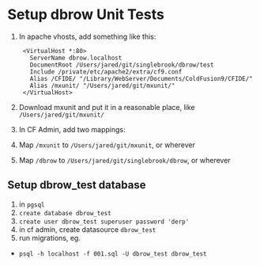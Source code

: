Setup dbrow Unit Tests
================

1. In apache vhosts, add something like this:

        <VirtualHost *:80>
          ServerName dbrow.localhost
          DocumentRoot /Users/jared/git/singlebrook/dbrow/test
          Include /private/etc/apache2/extra/cf9.conf
          Alias /CFIDE/ "/Library/WebServer/Documents/ColdFusion9/CFIDE/"
          Alias /mxunit/ "/Users/jared/git/mxunit/"
        </VirtualHost>

1. Download mxunit and put it in a reasonable place, like `/Users/jared/git/mxunit/`
1. In CF Admin, add two mappings:
  1. Map `/mxunit` to `/Users/jared/git/mxunit`, or wherever
  1. Map `/dbrow` to `/Users/jared/git/singlebrook/dbrow`, or wherever

Setup dbrow_test database
-------------------------

1. in `pgsql`
  1. `create database dbrow_test`
  1. `create user dbrow_test superuser password 'derp'`
1. in cf admin, create datasource `dbrow_test`
1. run migrations, eg.
  * `psql -h localhost -f 001.sql -U dbrow_test dbrow_test`
